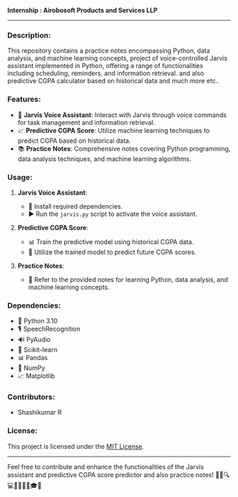 **Internship : Airobosoft Products and Services LLP**

---

### Description:
This repository contains a practice notes encompassing Python, data analysis, and machine learning concepts, project of voice-controlled Jarvis assistant implemented in Python, offering a range of functionalities including scheduling, reminders, and information retrieval. and also predictive CGPA calculator based on historical data and much more etc..
### Features:
- 🤖 **Jarvis Voice Assistant**: Interact with Jarvis through voice commands for task management and information retrieval.
- 📈 **Predictive CGPA Score**: Utilize machine learning techniques to predict CGPA based on historical data.
- 📚 **Practice Notes**: Comprehensive notes covering Python programming, data analysis techniques, and machine learning algorithms.

### Usage:
1. **Jarvis Voice Assistant**:
   - 📌 Install required dependencies.
   - ▶️ Run the `jarvis.py` script to activate the voice assistant.
   
2. **Predictive CGPA Score**:
   - 📊 Train the predictive model using historical CGPA data.
   - 🎯 Utilize the trained model to predict future CGPA scores.
   
3. **Practice Notes**:
   - 📖 Refer to the provided notes for learning Python, data analysis, and machine learning concepts.

### Dependencies:
- 🐍 Python 3.10
- 🎙️ SpeechRecognition
- 🔊 PyAudio
- 🧠 Scikit-learn
- 📊 Pandas
- 🔢 NumPy
- 📈 Matplotlib

### Contributors:
- Shashikumar R

### License:
This project is licensed under the [MIT License](LICENSE).

---

Feel free to contribute and enhance the functionalities of the Jarvis assistant and predictive CGPA score predictor and also practice notes! 🚀🔮🔍💻👨‍💻👩‍💻🎓📝
